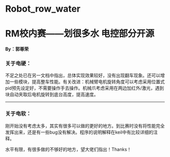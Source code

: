 # Robot_row_water
# RM校内赛——划很多水  电控部分开源

#### 																																									By：郭尊荣

### 关于电硬：

不足之处已在另一文档中指出，总体实现效果较好，没有出现翻车现象。还可以增加一些模块，提高整车性能。有关改进：机械臂电机旋转角度可以考虑采用位置式pid预先设定好，不需要操作手去操作。机械爪考虑采用在两边加红外/激光，遇到块自动夹取后电机旋转到底台高度，提高速度。

------



### 关于电软：

刚开始没有考虑太多，其实有很多可以做的更好的地方。到比赛时没有将性能完全发挥出来，还是有一些bug没有解决。程序的说明解释在keil中有比较详细的注释。





水平有限，有很多做的不够好的地方，望大佬们指出！Thanks！
